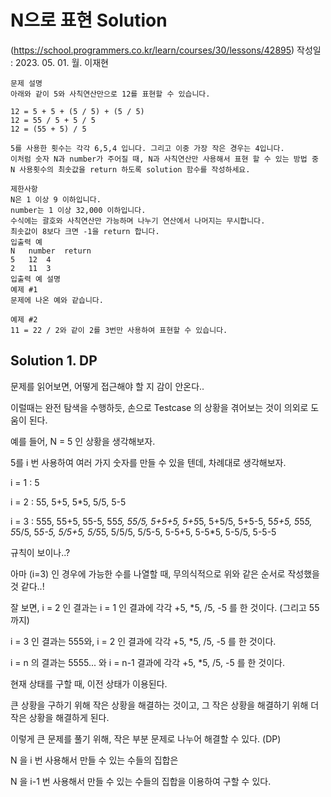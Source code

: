 # N으로 표현 Solution 
(https://school.programmers.co.kr/learn/courses/30/lessons/42895)
작성일 : 2023. 05. 01. 월. 이재현

```
문제 설명
아래와 같이 5와 사칙연산만으로 12를 표현할 수 있습니다.

12 = 5 + 5 + (5 / 5) + (5 / 5)
12 = 55 / 5 + 5 / 5
12 = (55 + 5) / 5

5를 사용한 횟수는 각각 6,5,4 입니다. 그리고 이중 가장 작은 경우는 4입니다.
이처럼 숫자 N과 number가 주어질 때, N과 사칙연산만 사용해서 표현 할 수 있는 방법 중 N 사용횟수의 최솟값을 return 하도록 solution 함수를 작성하세요.

제한사항
N은 1 이상 9 이하입니다.
number는 1 이상 32,000 이하입니다.
수식에는 괄호와 사칙연산만 가능하며 나누기 연산에서 나머지는 무시합니다.
최솟값이 8보다 크면 -1을 return 합니다.
입출력 예
N	number	return
5	12	4
2	11	3
입출력 예 설명
예제 #1
문제에 나온 예와 같습니다.

예제 #2
11 = 22 / 2와 같이 2를 3번만 사용하여 표현할 수 있습니다.
```

## Solution 1. DP

문제를 읽어보면, 어떻게 접근해야 할 지 감이 안온다..

이럴때는 완전 탐색을 수행하듯, 손으로 Testcase 의 상황을 겪어보는 것이 의외로 도움이 된다.

예를 들어, N = 5 인 상황을 생각해보자.

5를 i 번 사용하여 여러 가지 숫자를 만들 수 있을 텐데, 차례대로 생각해보자.

i = 1
: 5

i = 2
: 55, 5+5, 5*5, 5/5, 5-5

i = 3
: 555, 55+5, 55-5, 55*5, 55/5,
5+5+5, 5+5*5, 5+5/5, 5+5-5,
5*5+5, 5*5*5, 5*5/5, 5*5-5,
5/5+5, 5/5*5, 5/5/5, 5/5-5,
5-5+5, 5-5*5, 5-5/5, 5-5-5

규칙이 보이나..?

아마 (i=3) 인 경우에 가능한 수를 나열할 때, 무의식적으로 위와 같은 순서로 작성했을 것 같다..!

잘 보면, i = 2 인 결과는 i = 1 인 결과에 각각 +5, *5, /5, -5 를 한 것이다. (그리고 55까지)

i = 3 인 결과는 555와, i = 2 인 결과에 각각 +5, *5, /5, -5 를 한 것이다.

i = n 의 결과는 5555... 와 i = n-1 결과에 각각 +5, *5, /5, -5 를 한 것이다.

현재 상태를 구할 때, 이전 상태가 이용된다.

큰 상황을 구하기 위해 작은 상황을 해결하는 것이고, 그 작은 상황을 해결하기 위해 더 작은 상황을 해결하게 된다.

이렇게 큰 문제를 풀기 위해, 작은 부분 문제로 나누어 해결할 수 있다. (DP)

N 을 i 번 사용해서 만들 수 있는 수들의 집합은

N 을 i-1 번 사용해서 만들 수 있는 수들의 집합을 이용하여 구할 수 있다.

